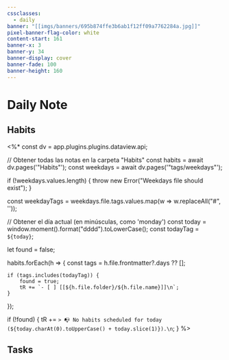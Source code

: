 ```yaml
---
cssclasses:
  - daily
banner: "[[imgs/banners/695b874ffe3b6ab1f12ff09a7762284a.jpg]]"
pixel-banner-flag-color: white
content-start: 161
banner-x: 3
banner-y: 34
banner-display: cover
banner-fade: 100
banner-height: 160
---
```

# Daily Note

## Habits

<%*
const dv = app.plugins.plugins.dataview.api;

// Obtener todas las notas en la carpeta "Habits"
const habits = await dv.pages('"Habits"');
const weekdays = await dv.pages('"tags/weekdays"');

if (!weekdays.values.length) {
	throw new Error("Weekdays file should exist");
}

const weekdayTags = weekdays.file.tags.values.map(w => w.replaceAll("#", ''));

// Obtener el día actual (en minúsculas, como 'monday')
const today = window.moment().format("dddd").toLowerCase();
const todayTag = `${today}`;

let found = false;

habits.forEach(h => {
	const tags = h.file.frontmatter?.days ?? [];

	if (tags.includes(todayTag)) {
		found = true;
		tR += `- [ ] [[${h.file.folder}/${h.file.name}]]\n`;
	}
});

if (!found) {
	tR += `> 📭 No habits scheduled for today (${today.charAt(0).toUpperCase() + today.slice(1)}).\n`;
}
%>

## Tasks

